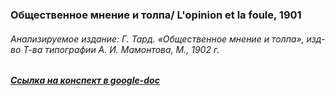 ### Общественное мнение и толпа/ L'opinion et la foule, 1901
###### Анализируемое издание: Г. Тард. «Общественное мнение и толпа», изд-во Т-ва типографии А. И. Мамонтова, М., 1902 г.
##### [Ссылка на конспект в google-doc](https://docs.google.com/document/d/1UpJvCYqGlKVXEgaMIjA6XUSyfUrihc3D0ATrLdPvLZA/edit?usp=sharing)
